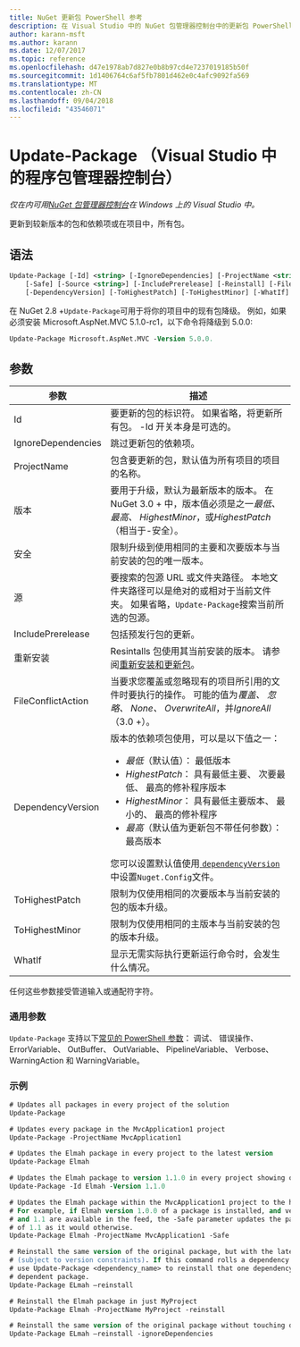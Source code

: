 ```yaml
---
title: NuGet 更新包 PowerShell 参考
description: 在 Visual Studio 中的 NuGet 包管理器控制台中的更新包 PowerShell 命令参考。
author: karann-msft
ms.author: karann
ms.date: 12/07/2017
ms.topic: reference
ms.openlocfilehash: d47e1978ab7d827e0b8b97cd4e7237019185b50f
ms.sourcegitcommit: 1d1406764c6af5fb7801d462e0c4afc9092fa569
ms.translationtype: MT
ms.contentlocale: zh-CN
ms.lasthandoff: 09/04/2018
ms.locfileid: "43546071"
---
```

# <a name="update-package-package-manager-console-in-visual-studio"></a>Update-Package （Visual Studio 中的程序包管理器控制台）

*仅在内可用[NuGet 包管理器控制台](package-manager-console.md)在 Windows 上的 Visual Studio 中。*

更新到较新版本的包和依赖项或在项目中，所有包。

## <a name="syntax"></a>语法

```ps
Update-Package [-Id] <string> [-IgnoreDependencies] [-ProjectName <string>] [-Version <string>]
    [-Safe] [-Source <string>] [-IncludePrerelease] [-Reinstall] [-FileConflictAction]
    [-DependencyVersion] [-ToHighestPatch] [-ToHighestMinor] [-WhatIf] [<CommonParameters>]
```

在 NuGet 2.8 +`Update-Package`可用于将你的项目中的现有包降级。 例如，如果必须安装 Microsoft.AspNet.MVC 5.1.0-rc1，以下命令将降级到 5.0.0:

```ps
Update-Package Microsoft.AspNet.MVC -Version 5.0.0.
```

## <a name="parameters"></a>参数

|  参数 | 描述 |
| --- | --- |
| Id | 要更新的包的标识符。 如果省略，将更新所有包。 -Id 开关本身是可选的。 |
| IgnoreDependencies | 跳过更新包的依赖项。 |
| ProjectName | 包含要更新的包，默认值为所有项目的项目的名称。 |
| 版本 | 要用于升级，默认为最新版本的版本。 在 NuGet 3.0 + 中，版本值必须是之一*最低、 最高、 HighestMinor*，或*HighestPatch* （相当于-安全）。 |
| 安全 | 限制升级到使用相同的主要和次要版本与当前安装的包的唯一版本。 |
| 源 | 要搜索的包源 URL 或文件夹路径。 本地文件夹路径可以是绝对的或相对于当前文件夹。 如果省略，`Update-Package`搜索当前所选的包源。 |
| IncludePrerelease | 包括预发行包的更新。 |
| 重新安装 | Resintalls 包使用其当前安装的版本。 请参阅[重新安装和更新包](../consume-packages/reinstalling-and-updating-packages.md)。 |
| FileConflictAction | 当要求您覆盖或忽略现有的项目所引用的文件时要执行的操作。 可能的值为*覆盖、 忽略、 None、 OverwriteAll*，并*IgnoreAll* （3.0 +）。 |
| DependencyVersion | 版本的依赖项包使用，可以是以下值之一：<br/><ul><li>*最低*（默认值）： 最低版本</li><li>*HighestPatch*： 具有最低主要、 次要最低、 最高的修补程序版本</li><li>*HighestMinor*： 具有最低主要版本、 最小的、 最高的修补程序</li><li>*最高*（默认值为更新包不带任何参数）： 最高版本</li></ul>您可以设置默认值使用[ `dependencyVersion` ](../reference/nuget-config-file.md#config-section)中设置`Nuget.Config`文件。 |
| ToHighestPatch | 限制为仅使用相同的次要版本与当前安装的包的版本升级。 |
| ToHighestMinor | 限制为仅使用相同的主版本与当前安装的包的版本升级。 |
| WhatIf | 显示无需实际执行更新运行命令时，会发生什么情况。 |

任何这些参数接受管道输入或通配符字符。

### <a name="common-parameters"></a>通用参数

`Update-Package` 支持以下[常见的 PowerShell 参数](http://go.microsoft.com/fwlink/?LinkID=113216)： 调试、 错误操作、 ErrorVariable、 OutBuffer、 OutVariable、 PipelineVariable、 Verbose、 WarningAction 和 WarningVariable。

### <a name="examples"></a>示例

```ps
# Updates all packages in every project of the solution
Update-Package

# Updates every package in the MvcApplication1 project
Update-Package -ProjectName MvcApplication1

# Updates the Elmah package in every project to the latest version
Update-Package Elmah

# Updates the Elmah package to version 1.1.0 in every project showing optional -Id usage
Update-Package -Id Elmah -Version 1.1.0

# Updates the Elmah package within the MvcApplication1 project to the highest "safe" version.
# For example, if Elmah version 1.0.0 of a package is installed, and versions 1.0.1, 1.0.2,
# and 1.1 are available in the feed, the -Safe parameter updates the package to 1.0.2 instead
# of 1.1 as it would otherwise.
Update-Package Elmah -ProjectName MvcApplication1 -Safe

# Reinstall the same version of the original package, but with the latest version of dependencies
# (subject to version constraints). If this command rolls a dependency back to an earlier version,
# use Update-Package <dependency_name> to reinstall that one dependency without affecting the
# dependent package.
Update-Package ELmah –reinstall 

# Reinstall the Elmah package in just MyProject
Update-Package Elmah -ProjectName MyProject -reinstall

# Reinstall the same version of the original package without touching dependencies.
Update-Package ELmah –reinstall -ignoreDependencies
```

